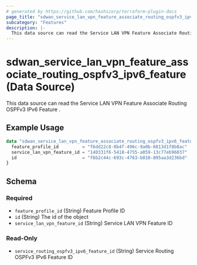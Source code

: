 ```yaml
---
# generated by https://github.com/hashicorp/terraform-plugin-docs
page_title: "sdwan_service_lan_vpn_feature_associate_routing_ospfv3_ipv6_feature Data Source - terraform-provider-sdwan"
subcategory: "Features"
description: |-
  This data source can read the Service LAN VPN Feature Associate Routing OSPFv3 IPv6 Feature .
---
```


# sdwan_service_lan_vpn_feature_associate_routing_ospfv3_ipv6_feature (Data Source)

This data source can read the Service LAN VPN Feature Associate Routing OSPFv3 IPv6 Feature .

## Example Usage

```terraform
data "sdwan_service_lan_vpn_feature_associate_routing_ospfv3_ipv6_feature" "example" {
  feature_profile_id         = "f6dd22c8-0b4f-496c-9a0b-6813d1f8b8ac"
  service_lan_vpn_feature_id = "140331f6-5418-4755-a059-13c77eb96037"
  id                         = "f6b2c44c-693c-4763-b010-895aa3d236bd"
}
```

<!-- schema generated by tfplugindocs -->
## Schema

### Required

- `feature_profile_id` (String) Feature Profile ID
- `id` (String) The id of the object
- `service_lan_vpn_feature_id` (String) Service LAN VPN Feature ID

### Read-Only

- `service_routing_ospfv3_ipv6_feature_id` (String) Service Routing OSPFv3 IPv6 Feature ID
